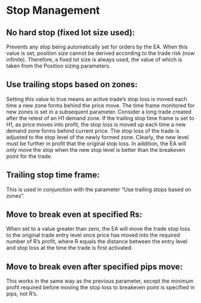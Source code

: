 # Stop Management

## **No hard stop \(fixed lot size used\):**

Prevents any stop being automatically set for orders by the EA. When this value is set, position size cannot be derived according to the trade risk \(now infinite\). Therefore, a fixed lot size is always used, the value of which is taken from the Position sizing parameters.

## **Use trailing stops based on zones:**

Setting this value to true means an active trade’s stop loss is moved each time a new zone forms behind the price move. The time frame monitored for new zones is set in a subsequent parameter. Consider a long trade created after the retest of an H1 demand zone. If the trailing stop time frame is set to H1, as price moves into profit, the stop loss is moved up each time a new demand zone forms behind current price. The stop loss of the trade is adjusted to the stop level of the newly formed zone. Clearly, the new level must be further in profit that the original stop loss. In addition, the EA will only move the stop when the new stop level is better than the breakeven point for the trade.

## **Trailing stop time frame:**

This is used in conjunction with the parameter “Use trailing stops based on zones”.

## **Move to break even at specified Rs:**

When set to a value greater than zero, the EA will move the trade stop loss to the original trade entry level once price has moved into the required number of R’s profit, where R equals the distance between the entry level and stop loss at the time the trade is first activated.

## **Move to break even after specified pips move:**

This works in the same way as the previous parameter, except the minimum profit required before moving the stop loss to breakeven point is specified in pips, not R’s.

